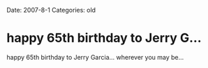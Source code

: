 Date: 2007-8-1
Categories: old

# happy 65th birthday to Jerry G…

happy 65th birthday to Jerry Garcia... wherever you may be...
